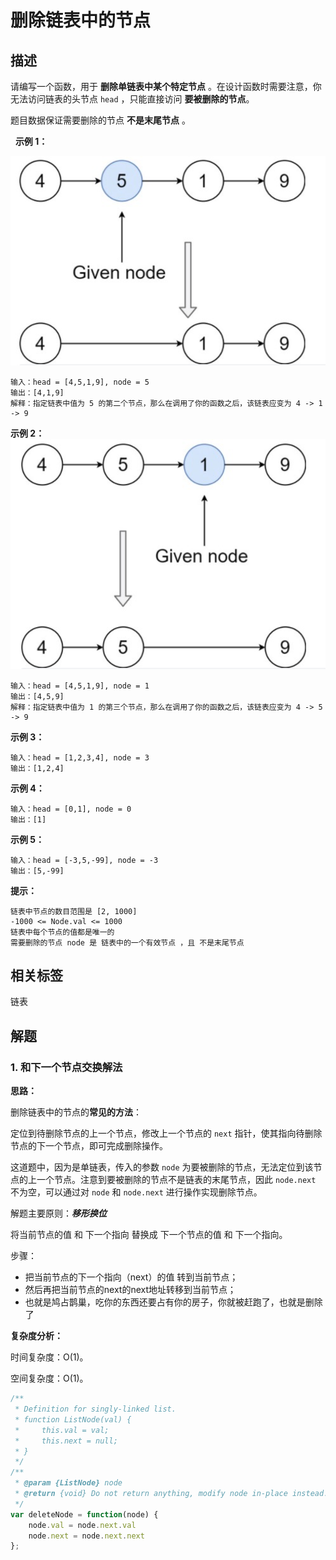 # 删除链表中的节点

## 描述

请编写一个函数，用于 **删除单链表中某个特定节点** 。在设计函数时需要注意，你无法访问链表的头节点 `head` ，只能直接访问 **要被删除的节点**。

题目数据保证需要删除的节点 **不是末尾节点** 。

 
**示例 1：**

![img](../../assets/6.png)
```
输入：head = [4,5,1,9], node = 5
输出：[4,1,9]
解释：指定链表中值为 5 的第二个节点，那么在调用了你的函数之后，该链表应变为 4 -> 1 -> 9
```
**示例 2：**
![img](../../assets/7.png)
```
输入：head = [4,5,1,9], node = 1
输出：[4,5,9]
解释：指定链表中值为 1 的第三个节点，那么在调用了你的函数之后，该链表应变为 4 -> 5 -> 9
```
**示例 3：**

```
输入：head = [1,2,3,4], node = 3
输出：[1,2,4]
```

**示例 4：**

```
输入：head = [0,1], node = 0
输出：[1]
```

**示例 5：**

```
输入：head = [-3,5,-99], node = -3
输出：[5,-99]
```

**提示：**

```
链表中节点的数目范围是 [2, 1000]
-1000 <= Node.val <= 1000
链表中每个节点的值都是唯一的
需要删除的节点 node 是 链表中的一个有效节点 ，且 不是末尾节点
```
## 相关标签

链表
## 解题

### 1. 和下一个节点交换解法

**思路：**

删除链表中的节点的**常见的方法**：

定位到待删除节点的上一个节点，修改上一个节点的 `next` 指针，使其指向待删除节点的下一个节点，即可完成删除操作。

这道题中，因为是单链表，传入的参数 `node` 为要被删除的节点，无法定位到该节点的上一个节点。注意到要被删除的节点不是链表的末尾节点，因此 `node.next` 不为空，可以通过对 `node` 和 `node.next` 进行操作实现删除节点。

解题主要原则：***移形换位***

将当前节点的值 和 下一个指向 替换成 下一个节点的值 和 下一个指向。

步骤：

* 把当前节点的下一个指向（next）的值 转到当前节点；
* 然后再把当前节点的next的next地址转移到当前节点；
* 也就是鸠占鹊巢，吃你的东西还要占有你的房子，你就被赶跑了，也就是删除了

**复杂度分析：**

时间复杂度：O(1)。

空间复杂度：O(1)。

```js
/**
 * Definition for singly-linked list.
 * function ListNode(val) {
 *     this.val = val;
 *     this.next = null;
 * }
 */
/**
 * @param {ListNode} node
 * @return {void} Do not return anything, modify node in-place instead.
 */
var deleteNode = function(node) {
    node.val = node.next.val
    node.next = node.next.next
};
```
